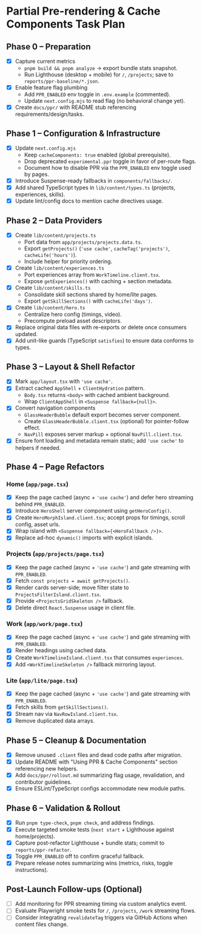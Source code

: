 # Partial Pre-rendering & Cache Components Task Plan

## Phase 0 – Preparation

- [x] Capture current metrics
  - `pnpm build && pnpm analyze` → export bundle stats snapshot.
  - Run Lighthouse (desktop + mobile) for `/`, `/projects`; save to `reports/ppr-baseline/*.json`.
- [x] Enable feature flag plumbing
  - Add `PPR_ENABLED` env toggle in `.env.example` (commented).
  - Update `next.config.mjs` to read flag (no behavioral change yet).
- [x] Create `docs/ppr/` with README stub referencing requirements/design/tasks.

## Phase 1 – Configuration & Infrastructure

- [x] Update `next.config.mjs`
  - Keep `cacheComponents: true` enabled (global prerequisite).
  - Drop deprecated `experimental.ppr` toggle in favor of per-route flags.
  - Document how to disable PPR via the `PPR_ENABLED` env toggle used by pages.
- [x] Introduce Suspense-ready fallbacks in `components/fallbacks/`.
- [x] Add shared TypeScript types in `lib/content/types.ts` (projects, experiences, skills).
- [x] Update lint/config docs to mention cache directives usage.

## Phase 2 – Data Providers

- [x] Create `lib/content/projects.ts`
  - Port data from `app/projects/projects.data.ts`.
  - Export `getProjects()` (`'use cache'`, `cacheTag('projects')`, `cacheLife('hours')`).
  - Include helper for priority ordering.
- [x] Create `lib/content/experiences.ts`
  - Port experiences array from `WorkTimeline.client.tsx`.
  - Expose `getExperiences()` with caching + section metadata.
- [x] Create `lib/content/skills.ts`
  - Consolidate skill sections shared by home/lite pages.
  - Export `getSkillSections()` with `cacheLife('days')`.
- [x] Create `lib/content/hero.ts`
  - Centralize hero config (timings, video).
  - Precompute preload asset descriptors.
- [x] Replace original data files with re-exports or delete once consumers updated.
- [x] Add unit-like guards (TypeScript `satisfies`) to ensure data conforms to types.

## Phase 3 – Layout & Shell Refactor

- [x] Mark `app/layout.tsx` with `'use cache'`.
- [x] Extract cached `AppShell` + `ClientHydration` pattern.
  - `Body.tsx` returns `<body>` with cached ambient background.
  - Wrap `ClientAppShell` in `<Suspense fallback={null}>`.
- [x] Convert navigation components
  - `GlassHeaderBubble` default export becomes server component.
  - Create `GlassHeaderBubble.client.tsx` (optional) for pointer-follow effect.
  - `NavPill` exposes server markup + optional `NavPill.client.tsx`.
- [x] Ensure font loading and metadata remain static; add `'use cache'` to helpers if needed.

## Phase 4 – Page Refactors

### Home (`app/page.tsx`)

- [x] Keep the page cached (async + `'use cache'`) and defer hero streaming behind `PPR_ENABLED`.
- [x] Introduce `HeroShell` server component using `getHeroConfig()`.
- [x] Create `HeroMorphIsland.client.tsx`; accept props for timings, scroll config, asset urls.
- [x] Wrap island with `<Suspense fallback={<HeroFallback />}>`.
- [x] Replace ad-hoc `dynamic()` imports with explicit islands.

### Projects (`app/projects/page.tsx`)

- [x] Keep the page cached (async + `'use cache'`) and gate streaming with `PPR_ENABLED`.
- [x] Fetch `const projects = await getProjects()`.
- [x] Render cards server-side; move filter state to `ProjectsFilterIsland.client.tsx`.
- [x] Provide `<ProjectsGridSkeleton />` fallback.
- [x] Delete direct `React.Suspense` usage in client file.

### Work (`app/work/page.tsx`)

- [x] Keep the page cached (async + `'use cache'`) and gate streaming with `PPR_ENABLED`.
- [x] Render headings using cached data.
- [x] Create `WorkTimelineIsland.client.tsx` that consumes `experiences`.
- [x] Add `<WorkTimelineSkeleton />` fallback mirroring layout.

### Lite (`app/lite/page.tsx`)

- [x] Keep the page cached (async + `'use cache'`) and gate streaming with `PPR_ENABLED`.
- [x] Fetch skills from `getSkillSections()`.
- [x] Stream nav via `NavRowIsland.client.tsx`.
- [x] Remove duplicated data arrays.

## Phase 5 – Cleanup & Documentation

- [x] Remove unused `.client` files and dead code paths after migration.
- [x] Update README with "Using PPR & Cache Components" section referencing new helpers.
- [x] Add `docs/ppr/rollout.md` summarizing flag usage, revalidation, and contributor guidelines.
- [x] Ensure ESLint/TypeScript configs accommodate new module paths.

## Phase 6 – Validation & Rollout

- [x] Run `pnpm type-check`, `pnpm check`, and address findings.
- [x] Execute targeted smoke tests (`next start` + Lighthouse against home/projects).
- [x] Capture post-refactor Lighthouse + bundle stats; commit to `reports/ppr-refactor`.
- [x] Toggle `PPR_ENABLED` off to confirm graceful fallback.
- [x] Prepare release notes summarizing wins (metrics, risks, toggle instructions).

## Post-Launch Follow-ups (Optional)

- [ ] Add monitoring for PPR streaming timing via custom analytics event.
- [ ] Evaluate Playwright smoke tests for `/`, `/projects`, `/work` streaming flows.
- [ ] Consider integrating `revalidateTag` triggers via GitHub Actions when content files change.
